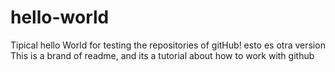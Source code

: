 # hello-world
Tipical hello World for testing the repositories of gitHub!
esto es otra version
This is a brand of readme, and its a tutorial about how to work with github
